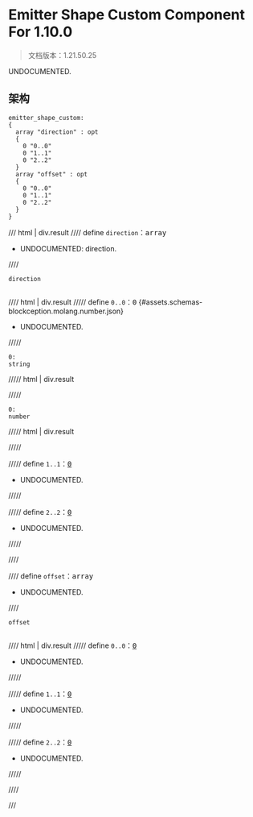 # Emitter Shape Custom Component For 1.10.0

> 文档版本：1.21.50.25

UNDOCUMENTED.

## 架构

```mcschema
emitter_shape_custom:
{
  array "direction" : opt
  {
    0 "0..0"
    0 "1..1"
    0 "2..2"
  }
  array "offset" : opt
  {
    0 "0..0"
    0 "1..1"
    0 "2..2"
  }
}

```

/// html | div.result
//// define
`direction`：<samp>array</samp>

- UNDOCUMENTED: direction.


////

<div class="language-text highlight"><span class="filename"><code>direction</code></span><pre id="__code_1"><span></span></pre></div>

//// html | div.result
///// define
`0..0`：<samp>0</samp> {#assets.schemas-blockception.molang.number.json}

- UNDOCUMENTED.


/////

```mcschema
0:
string

```

///// html | div.result

/////


```mcschema
0:
number

```

///// html | div.result

/////




///// define
`1..1`：<samp>[0](#assets.schemas-blockception.molang.number.json)</samp>

- UNDOCUMENTED.


/////


///// define
`2..2`：<samp>[0](#assets.schemas-blockception.molang.number.json)</samp>

- UNDOCUMENTED.


/////


////


//// define
`offset`：<samp>array</samp>

- UNDOCUMENTED.


////

<div class="language-text highlight"><span class="filename"><code>offset</code></span><pre id="__code_1"><span></span></pre></div>

//// html | div.result
///// define
`0..0`：<samp>[0](#assets.schemas-blockception.molang.number.json)</samp>

- UNDOCUMENTED.


/////


///// define
`1..1`：<samp>[0](#assets.schemas-blockception.molang.number.json)</samp>

- UNDOCUMENTED.


/////


///// define
`2..2`：<samp>[0](#assets.schemas-blockception.molang.number.json)</samp>

- UNDOCUMENTED.


/////


////


///

